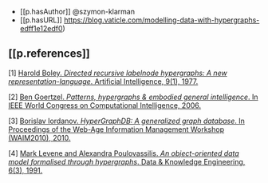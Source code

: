

 
- [[p.hasAuthor]] @szymon-klarman 
- [[p.hasURL]] https://blog.vaticle.com/modelling-data-with-hypergraphs-edff1e12edf0)

## [[p.references]]

\[1\] [Harold Boley. _Directed recursive labelnode hypergraphs: A new representation-language_. Artificial Intelligence, 9(1), 1977.](https://www.sciencedirect.com/science/article/abs/pii/0004370277900145)

\[2\] [Ben Goertzel. _Patterns, hypergraphs & embodied general intelligence_. In IEEE World Congress on Computational Intelligence, 2006.](https://ieeexplore.ieee.org/document/1716127)

\[3\] [Borislav Iordanov. _HyperGraphDB: A generalized graph database_. In Proceedings of the Web-Age Information Management Workshop (WAIM2010), 2010.](https://link.springer.com/chapter/10.1007/978-3-642-16720-1_3)

\[4\] [Mark Levene and Alexandra Poulovassilis. _An object-oriented data model formalised through hypergraphs_. Data & Knowledge Engineering, 6(3), 1991.](https://www.sciencedirect.com/science/article/abs/pii/0169023X9190005I)